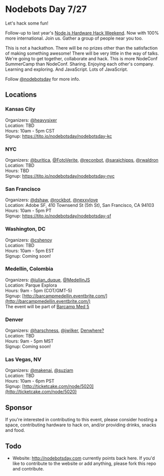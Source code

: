 # Nodebots Day 7/27

Let's hack some fun!

Follow-up to last year's [Node.js Hardware Hack Weekend](https://github.com/dshaw/hard-hack-2012). Now with 100% more international. Join us. Gather a group of people near you too.

This is not a hackathon. There will be no prizes other than the satisfaction of making something awesome! There will be very little in the way of talks. We're going to get together, collaborate and hack. This is more NodeConf SummerCamp than NodeConf. Sharing. Enjoying each other's company. Learning and exploring. And JavaScript. Lots of JavaScript.

Follow [@nodebotsday](https://twitter.com/nodebotsday) for more info.

## Locations

### Kansas City

Organizers: [@heavysixer](https://twitter.com/heavysixer)<br>
Location: TBD<br>
Hours: 10am - 5pm CST<br>
Signup: https://tito.io/nodebotsday/nodebotsday-kc

### NYC

Organizers: [@buritica](https://twitter.com/buritica), [@FotoVerite](https://twitter.com/FotoVerite), [@reconbot](https://twitter.com/reconbot), [@sarajchipps](https://twitter.com/sarajchipps), [@rwaldron](https://twitter.com/rwaldron)<br>
Location: TBD<br>
Hours: TBD<br>
Signup: https://tito.io/nodebotsday/nodebotsday-nyc

### San Francisco

Organizers: [@dshaw](https://twitter.com/dshaw), [@rockbot](https://twitter.com/rockbot), [@nexxylove](https://twitter.com/nexxylove)<br>
Location: Adobe SF, 410 Townsend St (5th St), San Francisco, CA 94103<br>
Hours: 10am - 5pm PT<br>
Signup: https://tito.io/nodebotsday/nodebotsday-sf

### Washington, DC

Organizers: [@cshenoy](https://twitter.com/cshenoy)<br>
Location: TBD<br>
Hours: 10am - 5pm EST<br>
Signup: Coming soon!

### Medellín, Colombia

Organizers: [@julian_duque](https://twitter.com/julian_duque), [@MedellinJS](https://twitter.com/medellinjs)<br>
Location: Parque Explora<br>
Hours: 9am - 5pm (COT/GMT-5)<br>
Signup: [http://barcampmedellin.eventbrite.com/](http://barcampmedellin.eventbrite.com/)<br>
The event will be part of [Barcamp Med 5](http://www.barcampmedellin.org/)

### Denver

Organizers: [@harschness](https://twitter.com/harschness), [@jwilker](https://twitter.com/jwilker), [Denwhere?](http://www.denwhere.com)<br>
Location: TBD<br>
Hours: 9am - 5pm MST<br>
Signup: Coming soon!

### Las Vegas, NV

Organizers: [@makenai](https://twitter.com/makenai), [@suziam](https://twitter.com/suziam)<br>
Location: TBD<br>
Hours: 10am - 6pm PST<br>
Signup: [http://ticketcake.com/node/5020](http://ticketcake.com/node/5020)<br>

## Sponsor

If you're interested in contributing to this event, please consider hosting a space, contributing hardware to hack on, and/or providing drinks, snacks and food.

## Todo

* Website: http://nodebotsday.com currently points back here. If you'd like to contribute to the website or add anything, please fork this repo and contribute.
